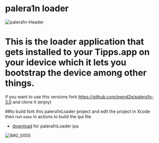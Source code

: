 # palera1n loader
![palera1n-Header](https://user-images.githubusercontent.com/104146035/204944552-181f4331-6fda-47d9-a6d8-4837580c8953.jpg)

# This is the loader application that gets installed to your Tipps.app on your idevice which it lets you bootstrap the device among other things.
if you want to use this versions fork  https://github.com/pwnd2e/palera1n-3.0 and clone it  (enjoy) 


##to build 
fork this palera1nLoader project and edit the project in Xcode then run `make` in actions to build the ipa file.
- [download](https://github.com/Cryptiiiic) for palera1nLoader ipa

![IMG_0005](https://user-images.githubusercontent.com/104146035/204941534-12df4fde-a3e1-4fad-9dd6-eb9e9b46d0b0.PNG)






